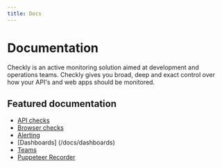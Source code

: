 ```yaml
---
title: Docs
---
```


# Documentation

Checkly is an active monitoring solution aimed at development and operations teams. Checkly gives you broad, deep and
exact control over how your API's and web apps should be monitored.

## Featured documentation

- [API checks](/docs/api-checks/api-checks/)
- [Browser checks](/docs/browser-checks/)
- [Alerting](/docs/alerting/)
- [Dashboards] (/docs/dashboards)
- [Teams](/docs/teams/)
- [Puppeteer Recorder](/docs/puppeteer-recorder/)

